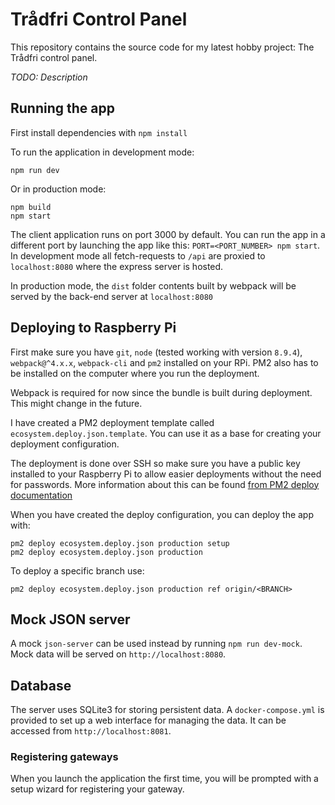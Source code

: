 # Trådfri Control Panel

This repository contains the source code for my latest hobby project: The Trådfri control panel.

*TODO: Description*

## Running the app

First install dependencies with `npm install`

To run the application in development mode:

```
npm run dev
```

Or in production mode:

```
npm build
npm start
```

The client application runs on port 3000 by default. You can run the app in a different port by launching the app like this: `PORT=<PORT_NUMBER> npm start`.
In development mode all fetch-requests to `/api` are proxied to `localhost:8080` where the express server is hosted.

In production mode, the `dist` folder contents built by webpack will be served by the back-end server at `localhost:8080`

## Deploying to Raspberry Pi

First make sure you have `git`, `node` (tested working with version `8.9.4`), `webpack@^4.x.x`, `webpack-cli` and `pm2` installed on your RPi.
PM2 also has to be installed on the computer where you run the deployment.

Webpack is required for now since the bundle is built during deployment. This might change in the future.

I have created a PM2 deployment template called `ecosystem.deploy.json.template`. You can use it as a base for creating your deployment configuration.

The deployment is done over SSH so make sure you have a public key installed to your Raspberry Pi to allow easier deployments without the need for passwords. More information about this can be found [from PM2 deploy documentation](https://pm2.io/doc/en/runtime/guide/easy-deploy-with-ssh/)

When you have created the deploy configuration, you can deploy the app with:

```
pm2 deploy ecosystem.deploy.json production setup
pm2 deploy ecosystem.deploy.json production
```

To deploy a specific branch use:

```
pm2 deploy ecosystem.deploy.json production ref origin/<BRANCH>
```

## Mock JSON server

A mock `json-server` can be used instead by running `npm run dev-mock`. Mock data will be served on `http://localhost:8080`.

## Database

The server uses SQLite3 for storing persistent data. A `docker-compose.yml` is provided to set up a web interface for managing the data. It can be accessed from `http://localhost:8081`.

### Registering gateways

When you launch the application the first time, you will be prompted with a setup wizard for registering your gateway.


